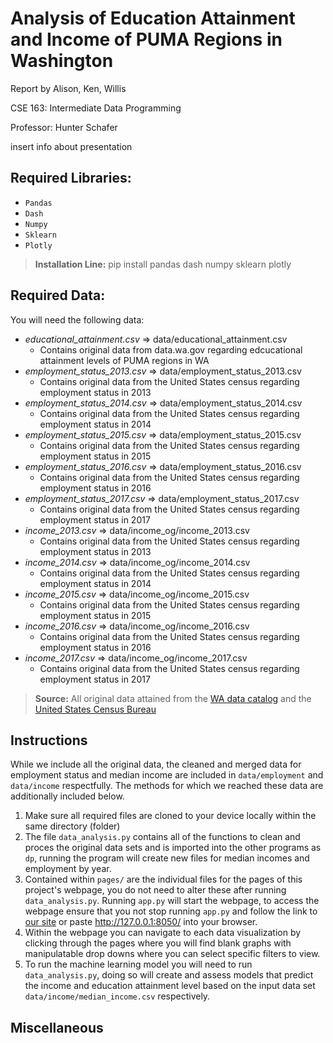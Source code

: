 # Analysis of Education Attainment and Income of PUMA Regions in Washington
Report by Alison, Ken, Willis

CSE 163: Intermediate Data Programming

Professor: Hunter Schafer

insert info about presentation

## Required Libraries:
* `Pandas`
* `Dash`
* `Numpy`
* `Sklearn`
* `Plotly`
> **Installation Line:** pip install pandas dash numpy sklearn plotly

## Required Data:
You will need the following data:

- *educational_attainment.csv* => data/educational_attainment.csv
    - Contains original data from data.wa.gov regarding edcucational attainment levels of PUMA regions in WA
- *employment_status_2013.csv* => data/employment_status_2013.csv
    - Contains original data from the United States census regarding employment status in 2013
- *employment_status_2014.csv* => data/employment_status_2014.csv
    - Contains original data from the United States census regarding employment status in 2014
- *employment_status_2015.csv* => data/employment_status_2015.csv
    - Contains original data from the United States census regarding employment status in 2015 
- *employment_status_2016.csv* => data/employment_status_2016.csv
    - Contains original data from the United States census regarding employment status in 2016 
- *employment_status_2017.csv* => data/employment_status_2017.csv
    - Contains original data from the United States census regarding employment status in 2017 
- *income_2013.csv* => data/income_og/income_2013.csv
    - Contains original data from the United States census regarding employment status in 2013 
- *income_2014.csv* => data/income_og/income_2014.csv
    - Contains original data from the United States census regarding employment status in 2014 
- *income_2015.csv* => data/income_og/income_2015.csv
    - Contains original data from the United States census regarding employment status in 2015 
- *income_2016.csv* => data/income_og/income_2016.csv
    - Contains original data from the United States census regarding employment status in 2016 
- *income_2017.csv* => data/income_og/income_2017.csv
    - Contains original data from the United States census regarding employment status in 2017 
> **Source:** All original data attained from the [WA data catalog](https://catalog.data.gov/dataset/educational-attainment-of-washington-population-by-age-race-ethnicity-and-puma-region) and the [United States Census Bureau](https://data.census.gov/table?q=median+income&t=Earnings+(Individuals)&g=0400000US53,53$7950000&tid=ACSST1Y2013.S2001)

## Instructions
While we include all the original data, the cleaned and merged data for employment status and median income are included in `data/employment` and `data/income` respectfully. The methods for which we reached these data are additionally included below.

1. Make sure all required files are cloned to your device locally within the same directory (folder)
2. The file `data_analysis.py` contains all of the functions to clean and proces the original data sets and is imported into the other programs as `dp`, running the program will create new files for median incomes and employment by year.
3. Contained within `pages/` are the individual files for the pages of this project's webpage, you do not need to alter these after running `data_analysis.py`. Running `app.py` will start the webpage, to access the webpage ensure that you not stop running `app.py` and follow the link to [our site](http://127.0.0.1:8050/) or paste <http://127.0.0.1:8050/> into your browser.
4. Within the webpage you can navigate to each data visualization by clicking through the pages where you will find blank graphs with manipulatable drop downs where you can select specific filters to view.
5. To run the machine learning model you will need to run `data_analysis.py`, doing so will create and assess models that predict the income and education attainment level based on the input data set `data/income/median_income.csv` respectively.





## Miscellaneous


